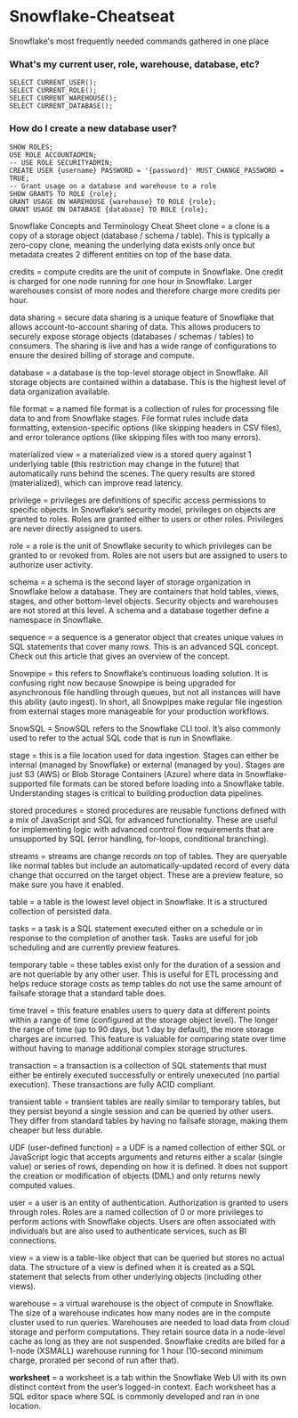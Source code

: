 # Snowflake-Cheatseat
Snowflake's most frequently needed commands gathered in one place

### What's my current user, role, warehouse, database, etc?
```
SELECT CURRENT_USER();
SELECT CURRENT_ROLE();
SELECT CURRENT_WAREHOUSE();
SELECT CURRENT_DATABASE();
```
### How do I create a new database user?
```
SHOW ROLES;
USE ROLE ACCOUNTADMIN;
-- USE ROLE SECURITYADMIN;
CREATE USER {username} PASSWORD = '{password}' MUST_CHANGE_PASSWORD = TRUE;
-- Grant usage on a database and warehouse to a role
SHOW GRANTS TO ROLE {role};
GRANT USAGE ON WAREHOUSE {warehouse} TO ROLE {role};
GRANT USAGE ON DATABASE {database} TO ROLE {role};
```








Snowflake Concepts and Terminology Cheat Sheet
clone = a clone is a copy of a storage object (database / schema / table). This is typically a zero-copy clone, meaning the underlying data exists only once but metadata creates 2 different entities on top of the base data.

credits = compute credits are the unit of compute in Snowflake. One credit is charged for one node running for one hour in Snowflake. Larger warehouses consist of more nodes and therefore charge more credits per hour.

data sharing = secure data sharing is a unique feature of Snowflake that allows account-to-account sharing of data. This allows producers to securely expose storage objects (databases / schemas / tables) to consumers. The sharing is live and has a wide range of configurations to ensure the desired billing of storage and compute.

database = a database is the top-level storage object in Snowflake. All storage objects are contained within a database. This is the highest level of data organization available.

file format = a named file format is a collection of rules for processing file data to and from Snowflake stages. File format rules include data formatting, extension-specific options (like skipping headers in CSV files), and error tolerance options (like skipping files with too many errors).

materialized view = a materialized view is a stored query against 1 underlying table (this restriction may change in the future) that automatically runs behind the scenes. The query results are stored (materialized), which can improve read latency.

privilege = privileges are definitions of specific access permissions to specific objects. In Snowflake’s security model, privileges on objects are granted to roles. Roles are granted either to users or other roles. Privileges are never directly assigned to users.

role = a role is the unit of Snowflake security to which privileges can be granted to or revoked from. Roles are not users but are assigned to users to authorize user activity.

schema = a schema is the second layer of storage organization in Snowflake below a database. They are containers that hold tables, views, stages, and other bottom-level objects. Security objects and warehouses are not stored at this level. A schema and a database together define a namespace in Snowflake.

sequence = a sequence is a generator object that creates unique values in SQL statements that cover many rows. This is an advanced SQL concept. Check out this article that gives an overview of the concept.

Snowpipe = this refers to Snowflake’s continuous loading solution. It is confusing right now because Snowpipe is being upgraded for asynchronous file handling through queues, but not all instances will have this ability (auto ingest). In short, all Snowpipes make regular file ingestion from external stages more manageable for your production workflows.

SnowSQL = SnowSQL refers to the Snowflake CLI tool. It’s also commonly used to refer to the actual SQL code that is run in Snowflake.

stage = this is a file location used for data ingestion. Stages can either be internal (managed by Snowflake) or external (managed by you). Stages are just S3 (AWS) or Blob Storage Containers (Azure) where data in Snowflake-supported file formats can be stored before loading into a Snowflake table. Understanding stages is critical to building production data pipelines.

stored procedures = stored procedures are reusable functions defined with a mix of JavaScript and SQL for advanced functionality. These are useful for implementing logic with advanced control flow requirements that are unsupported by SQL (error handling, for-loops, conditional branching).

streams = streams are change records on top of tables. They are queryable like normal tables but include an automatically-updated record of every data change that occurred on the target object. These are a preview feature, so make sure you have it enabled.

table = a table is the lowest level object in Snowflake. It is a structured collection of persisted data.

tasks = a task is a SQL statement executed either on a schedule or in response to the completion of another task. Tasks are useful for job scheduling and are currently preview features.

temporary table = these tables exist only for the duration of a session and are not queriable by any other user. This is useful for ETL processing and helps reduce storage costs as temp tables do not use the same amount of failsafe storage that a standard table does.

time travel = this feature enables users to query data at different points within a range of time (configured at the storage object level). The longer the range of time (up to 90 days, but 1 day by default), the more storage charges are incurred. This feature is valuable for comparing state over time without having to manage additional complex storage structures.

transaction = a transaction is a collection of SQL statements that must either be entirely executed successfully or entirely unexecuted (no partial execution). These transactions are fully ACID compliant.

transient table = transient tables are really similar to temporary tables, but they persist beyond a single session and can be queried by other users. They differ from standard tables by having no failsafe storage, making them cheaper but less durable.

UDF (user-defined function) = a UDF is a named collection of either SQL or JavaScript logic that accepts arguments and returns either a scalar (single value) or series of rows, depending on how it is defined. It does not support the creation or modification of objects (DML) and only returns newly computed values.

user = a user is an entity of authentication. Authorization is granted to users through roles. Roles are a named collection of 0 or more privileges to perform actions with Snowflake objects. Users are often associated with individuals but are also used to authenticate services, such as BI connections.

view = a view is a table-like object that can be queried but stores no actual data. The structure of a view is defined when it is created as a SQL statement that selects from other underlying objects (including other views).

warehouse = a virtual warehouse is the object of compute in Snowflake. The size of a warehouse indicates how many nodes are in the compute cluster used to run queries. Warehouses are needed to load data from cloud storage and perform computations. They retain source data in a node-level cache as long as they are not suspended. Snowflake credits are billed for a 1-node (XSMALL) warehouse running for 1 hour (10-second minimum charge, prorated per second of run after that).

**worksheet** = a worksheet is a tab within the Snowflake Web UI with its own distinct context from the user’s logged-in context. Each worksheet has a SQL editor space where SQL is commonly developed and ran in one location.
